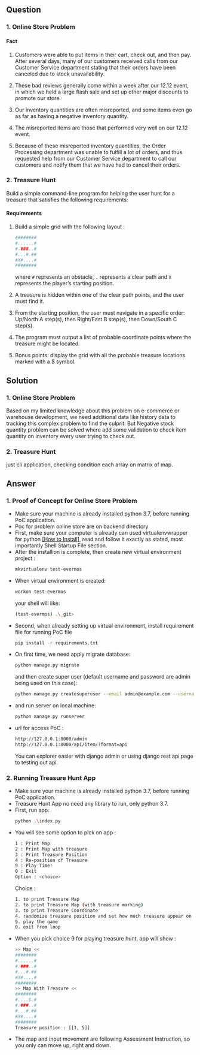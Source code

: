 
## Question ##

### 1. Online Store Problem ###

#### Fact

1. Customers were able to put items in their cart, check out, and then pay. After several days, many of our customers received calls from our Customer Service department stating that their orders have been canceled due to stock unavailability.
2. These bad reviews generally come within a week after our 12.12 event, in which we held a large flash sale and set up other major discounts to promote our store.

1. Our inventory quantities are often misreported, and some items even go as far as having a negative inventory quantity.
2. The misreported items are those that performed very well on our 12.12 event.
3. Because of these misreported inventory quantities, the Order Processing department was unable to fulfill a lot of orders, and thus requested help from our Customer Service department to call our customers and notify them that we have had to cancel their orders.

### 2. Treasure Hunt ###

Build a simple command-line program for helping the user hunt for a treasure that satisfies the following requirements:

#### Requirements

1. Build a simple grid with the following layout :
    ```bash
    ########
    #......#
    #.###..#
    #...#.##
    #X#....#
    ########
    ```

    where `#` represents an obstacle, `.` represents a clear path and `X` represents the player’s starting position.

2. A treasure is hidden within one of the clear path points, and the user must find it.
3. From the starting position, the user must navigate in a specific order: Up/North A step(s), then Right/East B step(s), then Down/South C step(s).
4. The program must output a list of probable coordinate points where the treasure might be located.
5. Bonus points: display the grid with all the probable treasure locations marked with a $ symbol.

## Solution ##

### 1. Online Store Problem ###

Based on my limited knowledge about this problem on e-commerce or warehouse development, we need additional data like history data to tracking this complex problem to find the culprit. But Negative stock quantity problem can be solved where add some validation to check item quantity on inventory every user trying to check out.

### 2. Treasure Hunt ###

just cli application, checking condition each array on matrix of map.

## Answer ##

### 1. Proof of Concept for Online Store Problem ###

* Make sure your machine is already installed python 3.7, before running PoC application.
* Poc for problem online store are on backend directory
* First, make sure your computer is already can used virtualenvwrapper for python <a href="https://virtualenvwrapper.readthedocs.io/en/latest/install.html#basic-installation" target="_blank">[How to Install]</a>, read and follow it exactly as stated, most importantly Shell Startup File section.
* After the installion is complete, then create new virtual environment project :
    ```bash
    mkvirtualenv test-evermos
    ```
* When virtual environment is created:
    ```bash
    workon test-evermos
    ```
    your shell will like:
    ```bash
    (test-evermos) .\_git>
    ```
* Second, when already setting up virtual environment, install requirement file for running PoC file
    ```bash
    pip install -r requirements.txt
    ```
* On first time, we need apply migrate database:
    ```bash
    python manage.py migrate
    ```
  and then create super user (default username and password are admin being used on this case):
    ```bash
    python manage.py createsuperuser --email admin@example.com --username admin
    ```
* and run server on local machine:
     ```bash
    python manage.py runserver
     ```
* url for access PoC :
    ```bash
    http://127.0.0.1:8000/admin
    http://127.0.0.1:8000/api/item/?format=api
    ```
    You can explorer easier with django admin or using django rest api page to testing out api.

### 2. Running Treasure Hunt App ###
* Make sure your machine is already installed python 3.7, before running PoC application. 
* Treasure Hunt App no need any library to run, only python 3.7.
* First, run app:
    ```bash
    python .\index.py
    ```
* You will see some option to pick on app :
    ```bash
    1 : Print Map
    2 : Print Map with treasure
    3 : Print Treasure Position
    4 : Re-position of Treasure
    9 : Play Time!
    0 : Exit
    Option : <choice>
    ```
    Choice :
    ```bash
    1. to print Treasure Map
    2. to print Treasure Map (with treasure marking)
    3. to print Treasure Coordinate
    4. randomize treasure position and set how much treasure appear on the map
    9. play the game
    0. exit from loop
    ```
* When you pick choice 9 for playing treasure hunt, app will show :
    ```bash
    >> Map <<
    ######## 
    #......# 
    #.###..# 
    #...#.##
    #X#....#
    ########
    >> Map With Treasure <<
    ########
    #....$.#
    #.###..#
    #...#.##
    #X#....#
    ########
    Treasure position : [[1, 5]]
    ```
* The map and input movement are following Assessment Instruction, so you only can move up, right and down.